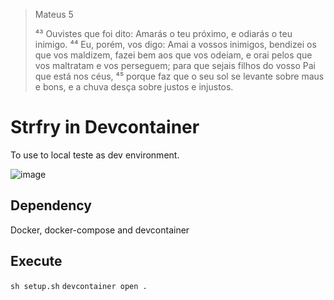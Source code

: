 > Mateus 5
>
> ⁴³ Ouvistes que foi dito: Amarás o teu próximo, e odiarás o teu inimigo. ⁴⁴ Eu, porém, vos digo: Amai a vossos inimigos, bendizei os que vos maldizem, fazei bem aos que vos odeiam, e orai pelos que vos maltratam e vos perseguem; para que sejais filhos do vosso Pai que está nos céus, ⁴⁵ porque faz que o seu sol se levante sobre maus e bons, e a chuva desça sobre justos e injustos.

# Strfry in Devcontainer
To use to local teste as dev environment.

![image](https://github.com/user-attachments/assets/f2fd1544-0eb2-48cb-8874-1519587ce893)

## Dependency
Docker, docker-compose and devcontainer

## Execute
`sh setup.sh`
`devcontainer open .`

